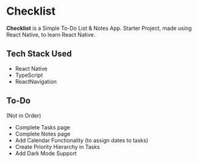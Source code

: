 # Checklist

<strong>Checklist</strong> is a Simple To-Do List & Notes App.
Starter Project, made using React Native, to learn React Native.

## Tech Stack Used

- React Native
- TypeScript
- ReactNavigation

## To-Do

(Not in Order)

- Complete Tasks page
- Complete Notes page
- Add Calendar Functionality (to assign dates to tasks)
- Create Priority Hierarchy in Tasks
- Add Dark Mode Support

